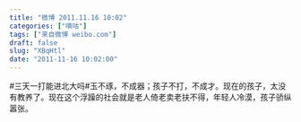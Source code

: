 ```yaml
---
title: "微博 2011.11.16 10:02"
categories: ["嘀咕"]
tags: ["来自微博 weibo.com"]
draft: false
slug: "XBqHtl"
date: "2011-11-16 10:02:00"
---
```


<p>#三天一打能进北大吗#玉不琢，不成器；孩子不打，不成才。现在的孩子，太没有教养了。现在这个浮躁的社会就是老人倚老卖老扶不得，年轻人冷漠，孩子骄纵嚣张。 ​​​​</p>
